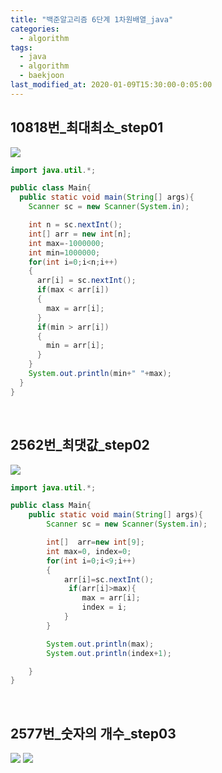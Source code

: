 ```yaml
---
title: "백준알고리즘 6단계 1차원배열_java"
categories:
  - algorithm
tags:
  - java
  - algorithm
  - baekjoon
last_modified_at: 2020-01-09T15:30:00-0:05:00
---
```


## 10818번\_최대최소\_step01

![](https://kimmy100b.github.io/assets/images/baekjoon/stage04/step01.jpg)

```java
import java.util.*;

public class Main{
  public static void main(String[] args){
    Scanner sc = new Scanner(System.in);

    int n = sc.nextInt();
    int[] arr = new int[n];
    int max=-1000000;
    int min=1000000;
    for(int i=0;i<n;i++)
    {
      arr[i] = sc.nextInt();
      if(max < arr[i])
      {
        max = arr[i];
      }
      if(min > arr[i])
      {
        min = arr[i];
      }
    }
    System.out.println(min+" "+max);
  }
}
```

<br/>

## 2562번\_최댓값\_step02

![](https://kimmy100b.github.io/assets/images/baekjoon/stage04/step02.jpg)

```java
import java.util.*;

public class Main{
    public static void main(String[] args){
        Scanner sc = new Scanner(System.in);

        int[]  arr=new int[9];
        int max=0, index=0;
        for(int i=0;i<9;i++)
        {
            arr[i]=sc.nextInt();
             if(arr[i]>max){
                max = arr[i];
                index = i;
            }
        }

        System.out.println(max);
        System.out.println(index+1);

    }
}
```

<br/>

## 2577번\_숫자의 개수\_step03

![](https://kimmy100b.github.io/assets/images/baekjoon/stage04/step03-1.jpg)
![](https://kimmy100b.github.io/assets/images/baekjoon/stage04/step03-2.jpg)

```java

```
